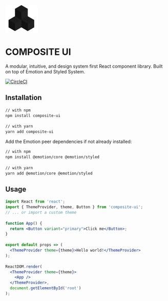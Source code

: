 <img
  src="https://github.com/ebadgio/composite-ui/blob/master/site/public/assets/icon.png?raw=true"
  width="100"
  heigh="100"
/>

# COMPOSITE UI

A modular, intuitive, and design system first React component library. Built on top of Emotion and Styled System.

[![CircleCI](https://circleci.com/gh/ebadgio/composite-ui.svg?style=svg)](https://circleci.com/gh/ebadgio/workflows/composite-ui)

## Installation

```sh
// with npm
npm install composite-ui

// with yarn
yarn add composite-ui
```

Add the Emotion peer dependencies if not already installed:

```sh
// with npm
npm install @emotion/core @emotion/styled

// with yarn
yarn add @emotion/core @emotion/styled
```

## Usage

```jsx
import React from 'react';
import { ThemeProvider, theme, Button } from 'composite-ui';
// ... or import a custom theme

function App() {
  return <Button variant="primary">Click me</Button>;
}

export default props => (
  <ThemeProvider theme={theme}>Hello world!</ThemeProvider>
);

ReactDOM.render(
  <ThemeProvider theme={theme}>
    <App />
  </ThemeProvider>,
  document.getElementById('root')
);
```
